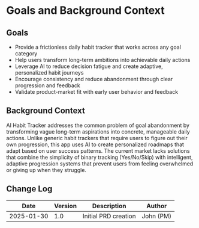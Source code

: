 # Goals and Background Context

## Goals
- Provide a frictionless daily habit tracker that works across any goal category
- Help users transform long-term ambitions into achievable daily actions  
- Leverage AI to reduce decision fatigue and create adaptive, personalized habit journeys
- Encourage consistency and reduce abandonment through clear progression and feedback
- Validate product-market fit with early user behavior and feedback

## Background Context
AI Habit Tracker addresses the common problem of goal abandonment by transforming vague long-term aspirations into concrete, manageable daily actions. Unlike generic habit trackers that require users to figure out their own progression, this app uses AI to create personalized roadmaps that adapt based on user success patterns. The current market lacks solutions that combine the simplicity of binary tracking (Yes/No/Skip) with intelligent, adaptive progression systems that prevent users from feeling overwhelmed or giving up when they struggle.

## Change Log
| Date | Version | Description | Author |
|------|---------|-------------|---------|
| 2025-01-30 | 1.0 | Initial PRD creation | John (PM) |
